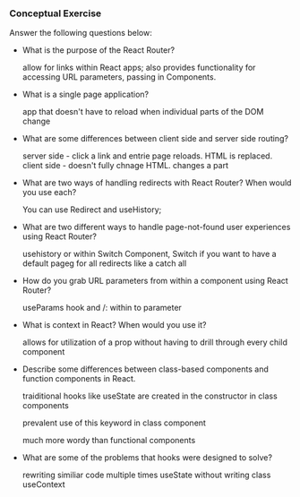 ### Conceptual Exercise

Answer the following questions below:

- What is the purpose of the React Router?

  allow for links within React apps; also provides functionality for accessing URL parameters, passing in Components.

- What is a single page application?

  app that doesn't have to reload when individual parts of the DOM change

- What are some differences between client side and server side routing?

  server side - click a link and entrie page reloads. HTML is replaced.
  client side - doesn't fully chnage HTML. changes a part

- What are two ways of handling redirects with React Router? When would you use each?

  You can use Redirect and useHistory; 

- What are two different ways to handle page-not-found user experiences using React Router? 

  usehistory or within Switch Component, Switch if you want to have a default pageg for all redirects like a catch all

- How do you grab URL parameters from within a component using React Router?

  useParams hook and /: within to parameter

- What is context in React? When would you use it?

  allows for utilization of a prop without having to drill through every child component

- Describe some differences between class-based components and function
  components in React.

  traiditional hooks like useState are created in the constructor in class components

  prevalent use of this keyword in class component

  much more wordy than functional components

- What are some of the problems that hooks were designed to solve?

  rewriting similiar code multiple times
  useState without writing class
  useContext